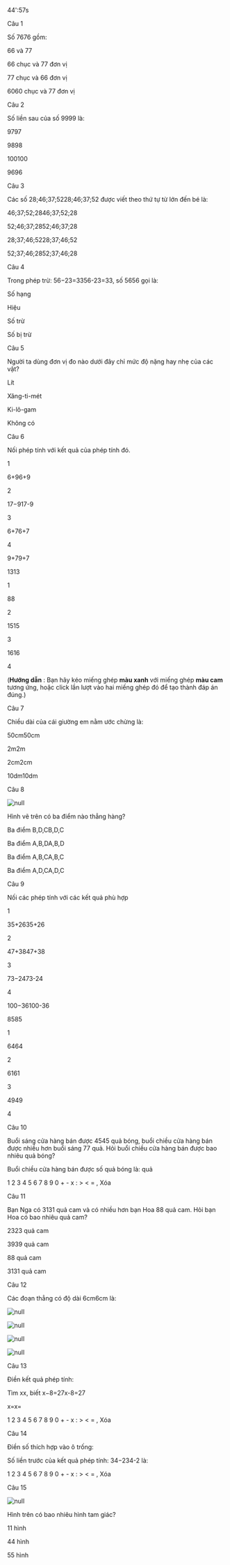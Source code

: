 44':57s

Câu 1

Số 7676 gồm:

66 và 77

66 chục và 77 đơn vị

77 chục và 66 đơn vị

6060 chục và 77 đơn vị

Câu 2

Số liền sau của số 9999 là:

9797

9898

100100

9696

Câu 3

Các số 28;46;37;5228;46;37;52 được viết theo thứ tự từ lớn đến bé là:

46;37;52;2846;37;52;28

52;46;37;2852;46;37;28

28;37;46;5228;37;46;52

52;37;46;2852;37;46;28

Câu 4

Trong phép trừ: 56−23=3356-23=33, số 5656 gọi là:

Số hạng

Hiệu

Số trừ

Số bị trừ

Câu 5

Người ta dùng đơn vị đo nào dưới đây chỉ mức độ nặng hay nhẹ của các vật?

Lít

Xăng-ti-mét

Ki-lô-gam

Không có

Câu 6

Nối phép tính với kết quả của phép tính đó.

1

6+96+9

2

17−917-9

3

6+76+7

4

9+79+7

1313

1

88

2

1515

3

1616

4

(**Hướng dẫn** : Bạn hãy kéo miếng ghép **màu xanh** với miếng ghép **màu cam** tương ứng, hoặc click lần lượt vào hai miếng ghép đó để tạo thành đáp án đúng.)

Câu 7

Chiều dài của cái giường em nằm ước chừng là:

50cm50cm

2m2m

2cm2cm

10dm10dm

Câu 8

![null](https://onthi123.vn/public/uploads/toan-2/untitled_465.png)

Hình vẽ trên có ba điểm nào thẳng hàng?

Ba điểm B,D,CB,D,C

Ba điểm A,B,DA,B,D

Ba điểm A,B,CA,B,C

Ba điểm A,D,CA,D,C

Câu 9

Nối các phép tính với các kết quả phù hợp

1

35+2635+26

2

47+3847+38

3

73−2473-24

4

100−36100-36

8585

1

6464

2

6161

3

4949

4

Câu 10

Buổi sáng cửa hàng bán được 4545 quả bóng, buổi chiều cửa hàng bán được nhiều hơn buổi sáng 77 quả. Hỏi buổi chiều cửa hàng bán được bao nhiêu quả bóng?

Buổi chiều cửa hàng bán được số quả bóng là:  quả

1 2 3 4 5 6 7 8 9 0 + - x : > < = , Xóa

Câu 11

Bạn Nga có 3131 quả cam và có nhiều hơn bạn Hoa 88 quả cam. Hỏi bạn Hoa có bao nhiêu quả cam?

2323 quả cam

3939 quả cam

88 quả cam

3131 quả cam

Câu 12

Các đoạn thẳng có độ dài 6cm6cm là:

![null](https://onthi123.vn/public/uploads/toan-2-3/untitled_715.png)

![null](https://onthi123.vn/public/uploads/toan-2-3/untitled_716.png)

![null](https://onthi123.vn/public/uploads/toan-2-3/untitled_717.png)

![null](https://onthi123.vn/public/uploads/toan-2-3/untitled_718.png)

Câu 13

Điền kết quả phép tính:

Tìm xx, biết x−8=27x-8=27

x=x= 

1 2 3 4 5 6 7 8 9 0 + - x : > < = , Xóa

Câu 14

Điền số thích hợp vào ô trống:

Số liền trước của kết quả phép tính: 34−234-2 là: 

1 2 3 4 5 6 7 8 9 0 + - x : > < = , Xóa

Câu 15

![null](https://onthi123.vn/public/uploads/toan-2-3/untitled_719.png)

Hình trên có bao nhiêu hình tam giác?

11 hình

44 hình

55 hình
